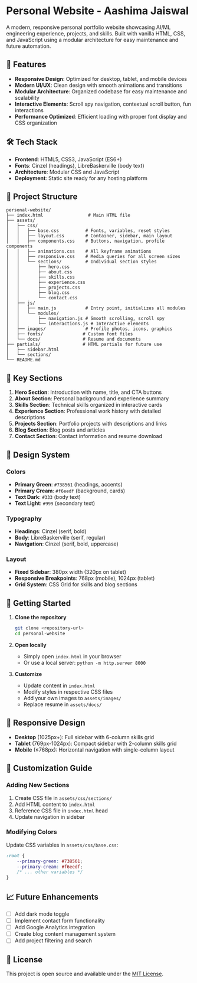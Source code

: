 # Personal Website - Aashima Jaiswal

A modern, responsive personal portfolio website showcasing AI/ML engineering experience, projects, and skills. Built with vanilla HTML, CSS, and JavaScript using a modular architecture for easy maintenance and future automation.

## 🚀 Features

- **Responsive Design**: Optimized for desktop, tablet, and mobile devices
- **Modern UI/UX**: Clean design with smooth animations and transitions
- **Modular Architecture**: Organized codebase for easy maintenance and scalability
- **Interactive Elements**: Scroll spy navigation, contextual scroll button, fun interactions
- **Performance Optimized**: Efficient loading with proper font display and CSS organization

## 🛠 Tech Stack

- **Frontend**: HTML5, CSS3, JavaScript (ES6+)
- **Fonts**: Cinzel (headings), LibreBaskerville (body text)
- **Architecture**: Modular CSS and JavaScript
- **Deployment**: Static site ready for any hosting platform

## 📁 Project Structure

```
personal-website/
├── index.html                 # Main HTML file
├── assets/
│   ├── css/
│   │   ├── base.css          # Fonts, variables, reset styles
│   │   ├── layout.css        # Container, sidebar, main layout
│   │   ├── components.css    # Buttons, navigation, profile components
│   │   ├── animations.css    # All keyframe animations
│   │   ├── responsive.css    # Media queries for all screen sizes
│   │   └── sections/         # Individual section styles
│   │       ├── hero.css
│   │       ├── about.css
│   │       ├── skills.css
│   │       ├── experience.css
│   │       ├── projects.css
│   │       ├── blog.css
│   │       └── contact.css
│   ├── js/
│   │   ├── main.js           # Entry point, initializes all modules
│   │   └── modules/
│   │       ├── navigation.js # Smooth scrolling, scroll spy
│   │       └── interactions.js # Interactive elements
│   ├── images/               # Profile photos, icons, graphics
│   ├── fonts/               # Custom font files
│   └── docs/                # Resume and documents
├── partials/                # HTML partials for future use
│   ├── sidebar.html
│   └── sections/
└── README.md
```

## 🎯 Key Sections

1. **Hero Section**: Introduction with name, title, and CTA buttons
2. **About Section**: Personal background and experience summary
3. **Skills Section**: Technical skills organized in interactive cards
4. **Experience Section**: Professional work history with detailed descriptions
5. **Projects Section**: Portfolio projects with descriptions and links
6. **Blog Section**: Blog posts and articles
7. **Contact Section**: Contact information and resume download


## 🎨 Design System

### Colors
- **Primary Green**: `#738561` (headings, accents)
- **Primary Cream**: `#f6eedf` (background, cards)
- **Text Dark**: `#333` (body text)
- **Text Light**: `#999` (secondary text)

### Typography
- **Headings**: Cinzel (serif, bold)
- **Body**: LibreBaskerville (serif, regular)
- **Navigation**: Cinzel (serif, bold, uppercase)

### Layout
- **Fixed Sidebar**: 380px width (320px on tablet)
- **Responsive Breakpoints**: 768px (mobile), 1024px (tablet)
- **Grid System**: CSS Grid for skills and blog sections

## 🚦 Getting Started

1. **Clone the repository**
   ```bash
   git clone <repository-url>
   cd personal-website
   ```

2. **Open locally**
   - Simply open `index.html` in your browser
   - Or use a local server: `python -m http.server 8000`

3. **Customize**
   - Update content in `index.html`
   - Modify styles in respective CSS files
   - Add your own images to `assets/images/`
   - Replace resume in `assets/docs/`

## 📱 Responsive Design

- **Desktop** (1025px+): Full sidebar with 6-column skills grid
- **Tablet** (769px-1024px): Compact sidebar with 2-column skills grid
- **Mobile** (≤768px): Horizontal navigation with single-column layout

## 🔧 Customization Guide

### Adding New Sections
1. Create CSS file in `assets/css/sections/`
2. Add HTML content to `index.html`
3. Reference CSS file in `index.html` head
4. Update navigation in sidebar

### Modifying Colors
Update CSS variables in `assets/css/base.css`:
```css
:root {
    --primary-green: #738561;
    --primary-cream: #f6eedf;
    /* ... other variables */
}
```

## 📈 Future Enhancements

- [ ] Add dark mode toggle
- [ ] Implement contact form functionality
- [ ] Add Google Analytics integration
- [ ] Create blog content management system
- [ ] Add project filtering and search

## 📄 License

This project is open source and available under the [MIT License](LICENSE).
